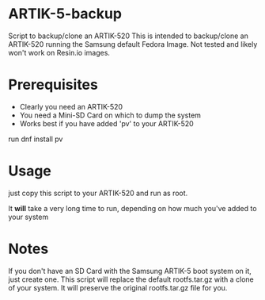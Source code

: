 # ARTIK-5-backup
Script to backup/clone an ARTIK-520
This is intended to backup/clone an ARTIK-520 running the Samsung default Fedora Image. Not tested and likely won't work on Resin.io images.

# Prerequisites

* Clearly you need an ARTIK-520
* You need a Mini-SD Card on which to dump the system
* Works best if you have added 'pv' to your ARTIK-520

run dnf install pv

# Usage
just copy this script to your ARTIK-520 and run as root. 

It **will** take a very long time to run, depending on how much you've added to your system

# Notes
If you don't have an SD Card with the Samsung ARTIK-5 boot system on it, just create one.
This script will replace the default rootfs.tar.gz with a clone of your system.
It will preserve the original rootfs.tar.gz file for you.

